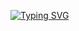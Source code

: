 [![Typing SVG](https://readme-typing-svg.herokuapp.com?color=AF27F7&lines=Welcome+to+my+Git)](https://git.io/typing-svg)
